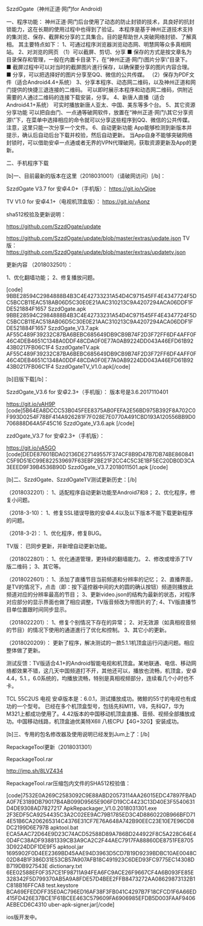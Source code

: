 SzzdOgate（神州正道·网门for Android)

一、程序功能：
神州正道·网门后台使用了动态的防止封锁的技术，具良好的抗封锁能力，这在长期的使用过程中也得到了验证。
本程序是基于神州正道技术支持的集浏览、保存、截屏和分享的工具集合。目的是帮助世人突破网络封锁、了解真相。
其主要特点如下：
1、可通过程序浏览器浏览动态网、明慧网等众多真相网站。
2、对浏览的网页
（1）可以截屏、剪切、分享
■ 保存的方式是按文章名为目录保存和管理，一般在内置卡目录下，在“神州正道·网门\图片分享\”目录下。
■ 截屏过程中可以对当时的截屏图片進行保存，以确保要分享的图片内容合理。
■ 分享，可以把选择好的图片分享至QQ、微信的公共传媒。
（2）保存为PDF文件（适合Android4.4+系统）
3、分享本程序、动态网二维码，以及神州正道和网门提供的快捷三退连接的二维码。
可以即时展示本程序和动态网二维码，供附近需要的人通过二维码的连接下载安装，分享。
4、新唐人直播（适合Android4.1+系统）
可实时播放新唐人亚太、中国、美东等多个台。
5、其它资源分享功能
可以把自由门、一点通等破网软件，放置在“神州正道·网门\其它分享资源\”下，在菜单中选择相应的命令就可以分享这些程序到QQ、微信的公共传媒。
注意，这里只能一次分享一个文件。
6、自动更新功能
App能够检测到新版本并提示，确认后自动后台下载并校验，然后自动更新。
当App自身不能够突破网络封锁时，可以借助安卓一点通或者无界的VPN代理破网，获取资源更新及App的更新。

二、手机程序下载

[b]一、目前最新的版本在这里（2018031001）（请破网访问）[/b]：

SzzdOgate V3.7  for 安卓4.0+（手机版）：
https://git.io/vQjqe

TV V1.0 for 安卓4.1+（电视机顶盒版）：
https://git.io/vAonz

sha512校验及更新说明：

https://github.com/SzzdOgate/update

https://github.com/SzzdOgate/update/blob/master/extras/update.json
TV版：
https://github.com/SzzdOgate/update/blob/master/extras/updatetv.json

更新内容
（2018032501）：

1、优化翻墙功能；
2、修复播放问题。

[code]
9BBE28594C2984888B4B3C4E42733231A54D4C971545FF4E4347724F5DC5BCCB11EAC518AB06D5C30E0E21AAC310213C9A4207294ACA06DDF1FDE521884F1657  SzzdOgate.apk
9BBE28594C2984888B4B3C4E42733231A54D4C971545FF4E4347724F5DC5BCCB11EAC518AB06D5C30E0E21AAC310213C9A4207294ACA06DDF1FDE521884F1657  SzzdOgate_V3.7.apk
AF55C489F39232C87BA6BEBC685649DB9CB9B74F2D3F72FF6DF4AFF0F46C4DEB4651C1348A0DDF48CDA0F0E77A0AB9224DD043A46EFD61B9243B0217FB06C1F4  SzzdOgateTV.apk
AF55C489F39232C87BA6BEBC685649DB9CB9B74F2D3F72FF6DF4AFF0F46C4DEB4651C1348A0DDF48CDA0F0E77A0AB9224DD043A46EFD61B9243B0217FB06C1F4  SzzdOgateTV_V1.0.apk[/code]

[b]旧版下载[/b]：

SzzdOgate_V3.6 for 安卓2.3+（手机版）：
版本号是3.6.2017110401

https://git.io/vAH9P 
[code]5B64EA8DCCC53B045FEE8375AB0FEFA2E56BD975B392F8A702C0F993D0254F78BF414A926281F7F028E7E0770A491CBD193A120556BB9D0706888D64A5F45C16  SzzdOgate_V3.6.apk
[/code]

zzdOgate_V3.7 for 安卓2.3+（手机版）：

https://git.io/vA5GO
[code]DEDE87601BDA02136DE27149557F374CF8B9D47B7DB74BE860841C5F9D51EC99E822539697F63EBF2BE21F2CC4C5C3E1BF5EC20DB0D3CA3EEED9F39B4536B90D  SzzdOgate_V3.7.2018011501.apk
[/code]

[b]二、SzzdOgate、SzzdOgateTV测试更新历史：[/b]

（2018032201）：
1、适配程序自动更新功能至Android7和8；
2、优化程序，修复小问题。

（2018-3-10)：
1、修复SSL错误导致的安卓4.4以及以下版本不能下载更新程序的问题。

（2018-3-2)：
1、优化程序，修复BUG。

TV版：
已同步更新，并新增自动更新功能。

 （2018022801）：
1、优化通道管理，更持续的翻墙能力。
2、修改或增添了TV版二维码；
3、其它等。

（2018022601）：
1、添加了直播节目当前频道和分辨率的记忆；
2、直播界面，是TV的情况下，点击（即：按下遥控器中间的大的圆的确认按钮）频道则播放此频道对应的分辨率最高的节目；
3、更新video.json的结构为最新的状态，对程序对应部分的显示界面也做了相应调整，TV版音频改为带图片的了;
4、TV版直播节目单位置跟时间同步显示。

（2018022201）：
1、修复个别情况下存在的异常；
2、对无效源（如真相视音频的节目）的情况下使用的通道進行了优化和控制。
3、其它小的更新。

（2018020209）：
更新了程序，解决测试的一款5.1.1机顶盒运行闪退问题。相应整体做了更新。 

测试反馈：TV版适合4.1+的Android智能电视和机顶盒。某地联通、电信、移动网络都效果不错，这几天中国频道打不开，其他还可以，播放也流畅，机顶盒，安卓4.4，5.1.，6.0系统的，均播放流畅，特别是真相视频部分，连续看几个小时也不卡。

TCL 55C2US 电视 安卓版本是：6.0.1，测试播放成功。微鲸的55寸的电视也有成功的一个型号。
已经在多个机顶盒型号，包括先科M11，V8，先科Q7，华为M321上都成功使用了。4.42版本的中国移动机顶盒直播、音频、视频全部播放成功。中国移动线路，机顶盒迪优美特X6II 八核CPU【4G+32G】安装成功。
 
[b]三、专用的包名修改器及使用说明已经发到Jum上了：[/b]

RepackageTool更新（2018031301）

RepackageTool.rar

http://jmp.sh/8LVZ434


RepackageTool.rar压缩包内文件的SHA512校验值：

[code]7532E0A269C2583092C9E88ABD20573114AA26015EDC47897FBADA0F7E3189DB79017B4AB099D9565E906FD19CC4423C13D40E3F5540631D4DE9308AD7827217  ApkRepackager_V1.0.2018031301.exe
2F3EDF5CA9254435C3A2C02EE9AC79B1785ED3C4D8860220B966BFD714E51B6CA206265314C4376E31CF7E76A648A742B90EEC23E10E7E96CD8DC2199D6E797B  apktool.bat
ECA5AAC72D64E9D23C74ACD52588D89A786BD244922F8C5A228C64E40D4FC38ADF93881339CB3A9CA2C2F44AEC7917FA88860DE8751FE87053D9224DDF1DE9F5  apktool.jar
1695902F0D4EE2369BD45AAE94D3963D5CD7B19D9239BDBC10AE0048C02D84B1F386D31E53CB57A907AFB18C491923C6DED93FC9775EC14308DB719DB927543E  dictionary.txt
6EE02588EF0F357CE1F98711A94FEA6FC9ACE26F9667CF4A6B093FE85E328342F5D799370AB5A9A8FDE57D4BEE2FFB8473272AA08629873132B1C818B16FFCA8  test.keystore
BCA69EFEDDFF35E0AC796ED16AF38F3FB041C4297B7F18CFCD1F6A66ED415FD426E37BCE1F61BCEE463C579609FA6906985EFDB5D003FAAF9406AEBECD6C4310  uber-apk-signer.jar[/code]


ios版开发中。
